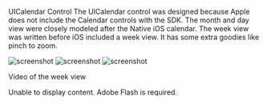 UICalendar Control
	The UICalendar control was designed because Apple does not include the Calendar controls with the SDK. The month and day view were closely modeled after the Native iOS calendar.  The week view was written before iOS included a week view. It has some extra goodies like pinch to zoom.


![screenshot](http://content.screencast.com/users/Clancey/folders/Jing/media/fba1690a-e921-4a1b-8ee5-65e3d61b0090/00000026.png "Day View")
![screenshot](http://content.screencast.com/users/Clancey/folders/Jing/media/07e2574d-3e4f-42e1-b757-529bac5391bc/00000027.png "Month View")
![screenshot](http://content.screencast.com/users/Clancey/folders/Jing/media/94dc66b3-969e-4f9b-8481-e3610661d191/00000028.png "Week View")

Video of the week view

<!-- copy and paste. Modify height and width if desired. --> <object id="scPlayer"  width="486" height="281" type="application/x-shockwave-flash" data="http://content.screencast.com/users/Clancey/folders/Jing/media/fd1b248e-dfa2-4fe7-b716-d2f0d59a4cc7/jingswfplayer.swf" > <param name="movie" value="http://content.screencast.com/users/Clancey/folders/Jing/media/fd1b248e-dfa2-4fe7-b716-d2f0d59a4cc7/jingswfplayer.swf" /> <param name="quality" value="high" /> <param name="bgcolor" value="#FFFFFF" /> <param name="flashVars" value="thumb=http://content.screencast.com/users/Clancey/folders/Jing/media/fd1b248e-dfa2-4fe7-b716-d2f0d59a4cc7/FirstFrame.jpg&containerwidth=486&containerheight=281&content=http://content.screencast.com/users/Clancey/folders/Jing/media/fd1b248e-dfa2-4fe7-b716-d2f0d59a4cc7/00000001.swf&blurover=false" /> <param name="allowFullScreen" value="true" /> <param name="scale" value="showall" /> <param name="allowScriptAccess" value="always" /> <param name="base" value="http://content.screencast.com/users/Clancey/folders/Jing/media/fd1b248e-dfa2-4fe7-b716-d2f0d59a4cc7/" /> Unable to display content. Adobe Flash is required.</object>